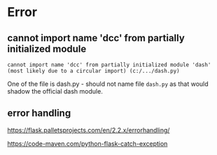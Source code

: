 # Error

## cannot import name 'dcc' from partially initialized module
```
cannot import name 'dcc' from partially initialized module 'dash' 
(most likely due to a circular import) (c:/.../dash.py)
```
One of the file is dash.py - should not name file `dash.py` as that would shadow the official dash module.

## error handling
https://flask.palletsprojects.com/en/2.2.x/errorhandling/

https://code-maven.com/python-flask-catch-exception

